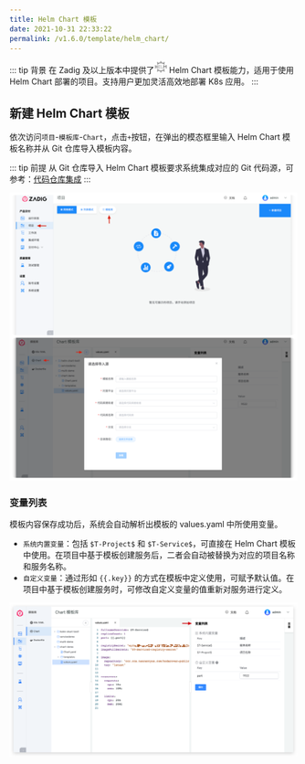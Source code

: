 ```yaml
---
title: Helm Chart 模板
date: 2021-10-31 22:33:22
permalink: /v1.6.0/template/helm_chart/
---
```


::: tip 背景
在 Zadig <Badge text="v1.6.0"/> 及以上版本中提供了<img style="width:22px; height:22px" src="./_images/helm-chart.svg"></img> Helm Chart 模板能力，适用于使用 Helm Chart 部署的项目。支持用户更加灵活高效地部署 K8s 应用。
:::

## 新建 Helm Chart 模板

依次访问`项目`-`模板库`-`Chart`，点击`+`按钮，在弹出的模态框里输入 Helm Chart 模板名称并从 Git 仓库导入模板内容。

::: tip 前提
从 Git 仓库导入 Helm Chart 模板要求系统集成对应的 Git 代码源，可参考：[代码仓库集成](/v1.6.0/settings/codehost/github)
:::

![添加 Helm Chart 模板](./_images/create_helm_chart_template.png)

### 变量列表

模板内容保存成功后，系统会自动解析出模板的 values.yaml 中所使用变量。

- `系统内置变量`：包括 `$T-Project$` 和 `$T-Service$`，可直接在 Helm Chart 模板中使用。在项目中基于模板创建服务后，二者会自动被替换为对应的项目名称和服务名称。
- `自定义变量`：通过形如 <span v-pre>`{{.key}}`</span> 的方式在模板中定义使用，可赋予默认值。在项目中基于模板创建服务时，可修改自定义变量的值重新对服务进行定义。

![添加 Helm Chart 模板](./_images/helm_chart_template_variable.png)

<!---暂时未实现-->
<!---## 查看 Helm Chart 模板引用列表-->
